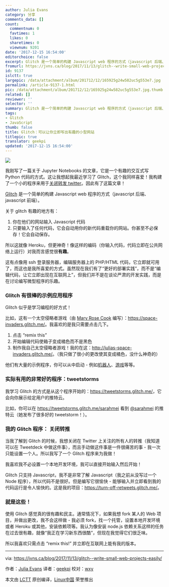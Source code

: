 ```yaml
---
author: Julia Evans
category: 分享
comments_data: []
count:
  commentnum: 0
  favtimes: 1
  likes: 0
  sharetimes: 0
  viewnum: 9201
date: '2017-12-15 16:54:00'
editorchoice: false
excerpt: Glitch 是一个简单的构建 Javascript web 程序的方式（javascript 后端、javascript 前端）。
fromurl: https://jvns.ca/blog/2017/11/13/glitch--write-small-web-projects-easily/
id: 9137
islctt: true
largepic: /data/attachment/album/201712/12/165925g24w582uc5g553e7.jpg
permalink: /article-9137-1.html
pic: /data/attachment/album/201712/12/165925g24w582uc5g553e7.jpg.thumb.jpg
related: []
reviewer: ''
selector: ''
summary: Glitch 是一个简单的构建 Javascript web 程序的方式（javascript 后端、javascript 前端）。
tags:
- Glitch
- JavaScript
thumb: false
title: Glitch：可以让你立即写出有趣的小型网站
titlepic: true
translator: geekpi
updated: '2017-12-15 16:54:00'
---
```


![](/data/attachment/album/201712/12/165925g24w582uc5g553e7.jpg)


我刚写了一篇关于 Jupyter Notebooks 的文章，它是一个有趣的交互式写 Python 代码的方式。这让我想起我最近学习了 Glitch，这个我同样喜爱！我构建了一个小的程序来用于[关闭转发 twitter](https://turn-off-retweets.glitch.me/)。因此有了这篇文章！


[Glitch](https://glitch.com/) 是一个简单的构建 Javascript web 程序的方式（javascript 后端、javascript 前端）。


关于 glitch 有趣的地方有：


1. 你在他们的网站输入 Javascript 代码
2. 只要输入了任何代码，它会自动用你的新代码重载你的网站。你甚至不必保存！它会自动保存。


所以这就像 Heroku，但更神奇！像这样的编码（你输入代码，代码立即在公共网络上运行）对我而言感觉很**有趣**。


这有点像用 ssh 登录服务器，编辑服务器上的 PHP/HTML 代码，它立即就可用了，而这也是我所喜爱的方式。虽然现在我们有了“更好的部署实践”，而不是“编辑代码，让它立即出现在互联网上”，但我们并不是在谈论严肃的开发实践，而是在讨论编写微型程序的乐趣。


### Glitch 有很棒的示例应用程序


Glitch 似乎是学习编程的好方式！


比如，这有一个太空侵略者游戏（由 [Mary Rose Cook](https://maryrosecook.com/) 编写）：<https://space-invaders.glitch.me/>。我喜欢的是我只需要点击几下。


1. 点击 “remix this”
2. 开始编辑代码使箱子变成橘色而不是黑色
3. 制作我自己太空侵略者游戏！我的在这：<http://julias-space-invaders.glitch.me/>。（我只做了很小的更改使其变成橘色，没什么神奇的）


他们有大量的示例程序，你可以从中启动 - 例如[机器人](https://glitch.com/handy-bots)、[游戏](https://glitch.com/games)等等。


### 实际有用的非常好的程序：tweetstorms


我学习 Glitch 的方式是从这个程序开始的：<https://tweetstorms.glitch.me/>，它会向你展示给定用户的推特云。


比如，你可以在 <https://tweetstorms.glitch.me/sarahmei> 看到 [@sarahmei](https://twitter.com/sarahmei) 的推特云（她发布了很多好的 tweetstorm！）。


### 我的 Glitch 程序： 关闭转推


当我了解到 Glitch 的时候，我想关闭在 Twitter 上关注的所有人的转推（我知道可以在 Tweetdeck 中做这件事），而且手动做这件事是一件很痛苦的事 - 我一次只能设置一个人。所以我写了一个 Glitch 程序来为我做！


我喜欢我不必设置一个本地开发环境，我可以直接开始输入然后开始！


Glitch 只支持 Javascript，我不是非常了解 Javascript（我之前从没写过一个 Node 程序），所以代码不是很好。但是编写它很愉快 - 能够输入并立即看到我的代码运行是令人愉快的。这是我的项目：<https://turn-off-retweets.glitch.me/>。


### 就是这些！


使用 Glitch 感觉真的很有趣和民主。通常情况下，如果我想 fork 某人的 Web 项目，并做出更改，我不会这样做 - 我必须 fork，找一个托管，设置本地开发环境或者 Heroku 或其他，安装依赖项等。我认为像安装 node.js 依赖关系这样的任务在过去很有趣，就像“我正在学习新东西很酷”，但现在我觉得它们很乏味。


所以我喜欢只需点击 “remix this!” 并立即在互联网上能有我的版本。




---


via: <https://jvns.ca/blog/2017/11/13/glitch--write-small-web-projects-easily/>


作者：[Julia Evans](https://jvns.ca/) 译者：[geekpi](https://github.com/geekpi) 校对：[wxy](https://github.com/wxy)


本文由 [LCTT](https://github.com/LCTT/TranslateProject) 原创编译，[Linux中国](https://linux.cn/) 荣誉推出